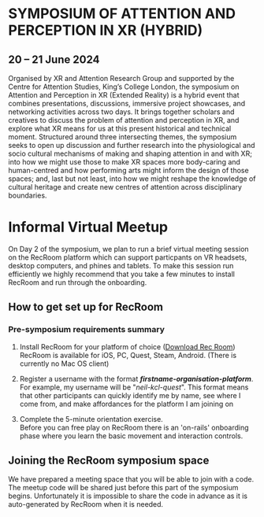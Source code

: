 # SYMPOSIUM OF ATTENTION AND PERCEPTION IN XR (HYBRID) 
## 20 – 21 June 2024
Organised by XR and Attention Research Group and supported by the Centre for Attention 
Studies, King’s College London, the symposium on Attention and Perception in 
XR (Extended Reality) is a hybrid event that combines presentations, discussions, immersive 
project showcases, and networking activities across two days. It brings together scholars and 
creatives to discuss the problem of attention and perception in XR, and explore what XR means for 
us at this present historical and technical moment. Structured around three intersecting themes, the 
symposium seeks to open up discussion and further research into the physiological and socio
cultural mechanisms of making and shaping attention in and with XR; into how we might use those 
to make XR spaces more body-caring and human-centred and how performing arts might inform the 
design of those spaces; and, last but not least, into how we might reshape the knowledge of cultural 
heritage and create new centres of attention across disciplinary boundaries.

# Informal Virtual Meetup

On Day 2 of the symposium, we plan to run a brief virtual meeting session on the RecRoom platform which can support particpants on VR headsets, desktop computers, and phines and tablets.
To make this session run efficiently we highly recommend that you take a few minutes to install RecRoom and run through the onboarding.

## How to get set up for RecRoom

### Pre-symposium requirements summary

1.  Install RecRoom for your platform of choice ([Download Rec
    Room](https://rec.net/download))\
    RecRoom is available for iOS, PC, Quest, Steam, Android. (There is
    currently no Mac OS client)

2.  Register a username with the format
    ***firstname-organisation-platform***.\
    For example, my username will be "*neil-kcl-quest*". This format means
    that other participants can quickly identify me by name, see where I
    come from, and make affordances for the platform I am joining on

3.  Complete the 5-minute orientation exercise.\
    Before you can free play on RecRoom there is an 'on-rails'
    onboarding phase where you learn the basic movement and interaction
    controls.

## Joining the RecRoom symposium space

We have prepared a meeting space that you will be able to join with a code. The meetup code will be shared just before this part of the symposium begins. Unfortunately it is impossible to share the code in advance as it is auto-generated by RecRoom when it is needed.

